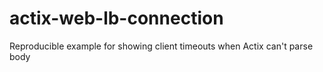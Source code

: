 # actix-web-lb-connection
Reproducible example for showing client timeouts when Actix can't parse body
